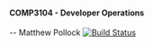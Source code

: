 #### COMP3104 - Developer Operations
-- Matthew Pollock
[![Build Status](https://travis-ci.com/YOUR_USERNAME/COMP3104.svg?branch=main)](https://travis-ci.com/YOUR_USERNAME/COMP3104)